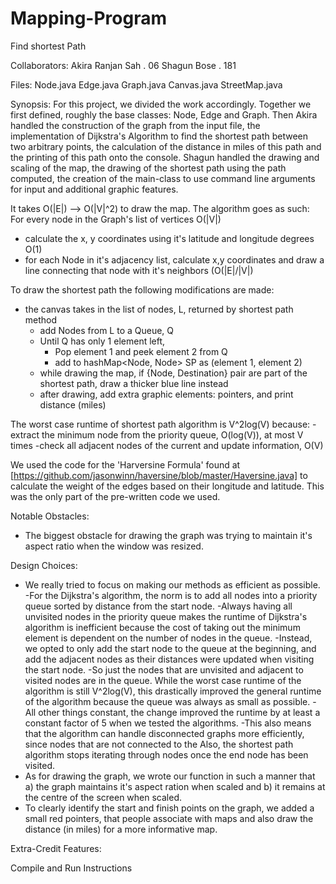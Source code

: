 # Mapping-Program
Find shortest Path 

Collaborators:
Akira Ranjan Sah . 06
Shagun Bose . 181

Files:
Node.java
Edge.java
Graph.java
Canvas.java
StreetMap.java

Synopsis:
For this project, we divided the work accordingly. Together we first defined, roughly the base classes: Node, Edge and Graph. Then Akira handled the construction of the graph from the input file, the implementation of Dijkstra's Algorithm to find the shortest path between two arbitrary points, the calculation of the distance in miles of this path and the printing of this path onto the console. Shagun handled the drawing and scaling of the map, the drawing of the shortest path using the path computed, the creation of the main-class to use command line arguments for input and additional graphic features.  

It takes O(|E|) --> O(|V|^2) to draw the map. The algorithm goes as such: 
For every node in the Graph's list of vertices O(|V|)
- calculate the x, y coordinates using it's latitude and longitude degrees O(1)
- for each Node in it's adjacency list, calculate x,y coordinates and draw a line connecting that node with it's neighbors (O(|E|/|V|)

To draw the shortest path the following modifications are made:
- the canvas takes in the list of nodes, L, returned by shortest path method
	- add Nodes from L to a Queue, Q
	- Until Q has only 1 element left, 
		- Pop element 1 and peek element 2 from Q
		- add to hashMap<Node, Node> SP as (element 1, element 2)
	- while drawing the map, if {Node, Destination} pair are part of the shortest path, draw a thicker blue line instead
	- after drawing, add extra graphic elements: pointers, and print distance (miles)

The worst case runtime of shortest path algorithm is V^2log(V) because:
-extract the minimum node from the priority queue, O(log(V)), at most V times
-check all adjacent nodes of the current and update information, O(V)

We used the code for the 'Harversine Formula' found at [https://github.com/jasonwinn/haversine/blob/master/Haversine.java] to calculate the weight of the edges based on their longitude and latitude. This was the only part of the pre-written code we used.

Notable Obstacles:
- The biggest obstacle for drawing the graph was trying to maintain it's aspect ratio when the window was resized. 

Design Choices:
- We really tried to focus on making our methods as efficient as possible. 
	-For the Dijkstra's algorithm, the norm is to add all nodes into a priority queue sorted by distance from the start node.
		-Always having all unvisited nodes in the priority queue makes the runtime of Dijkstra's algorithm is inefficient because the cost of 		taking out the minimum element is dependent on the number of nodes in the queue. 
	-Instead, we opted to only add the start node to the queue at the beginning, and add the adjacent nodes as their distances were updated when visiting the start node. 
	-So just the nodes that are unvisited and adjacent to visited nodes are in the queue. While the worst case runtime of the algorithm is still V^2log(V), this drastically improved the general runtime of the algorithm because the queue was always as small as possible. 
	-All other things constant, the change improved the runtime by at least a constant factor of 5 when we tested the algorithms. 
	-This also means that the algorithm can handle disconnected graphs more efficiently, since nodes that are not connected to the Also, the shortest path algorithm stops iterating through nodes once the end node has been visited.
- As for drawing the graph, we wrote our function in such a manner that a) the graph maintains it's aspect ration when scaled and b) it remains at the centre of the screen when scaled. 
- To clearly identify the start and finish points on the graph, we added a small red pointers, that people associate with maps and also draw the distance (in miles) for a more informative map. 

Extra-Credit Features: 


Compile and Run Instructions

